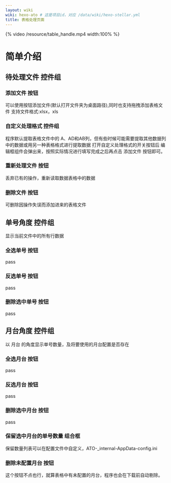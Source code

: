 ```yaml
---
layout: wiki
wiki: hexo-ato # 这是项目id，对应 /data/wiki/hexo-stellar.yml
title: 表格处理页面
---
```



{% video /resource/table_handle.mp4 width:100% %}


# 简单介绍


## 待处理文件 控件组

### 添加文件 按钮

可以使用按钮添加文件(默认打开文件夹为桌面路径),同时也支持拖拽添加表格文件
支持文件格式:xlsx，xls

### 自定义处理格式 控件组

程序默认提取表格文件中的 A、AD和AB列，但有些时候可能需要提取其他数据列中的数据或用另一种表格格式进行提取数据
打开自定义处理格式的开关按钮后 编辑框组件会弹出来，按照实际情况进行填写完成之后再点击 添加文件 按钮即可。

### 重新处理文件 按钮

丢弃已有的操作，重新读取数据表格中的数据

### 删除文件 按钮

可删除因操作失误而添加进来的表格文件

## 单号角度 控件组

显示当前文件中的所有行数据

### 全选单号 按钮
pass
### 反选单号 按钮
pass
### 删除选中单号 按钮
pass


## 月台角度 控件组

以 月台 的角度显示单号数量，及将要使用的月台配置是否存在

### 全选月台 按钮
pass
### 反选月台 按钮
pass
### 删除选中月台 按钮
pass

### 保留选中月台的单号数量 组合框

保留数量列表可以在配置文件中自定义，ATO-_internal-AppData-config.ini


### 删除未配置月台 按钮
这个按钮不点也行，就算表格中有未配置的月台，程序也会在下载前自动剔除。